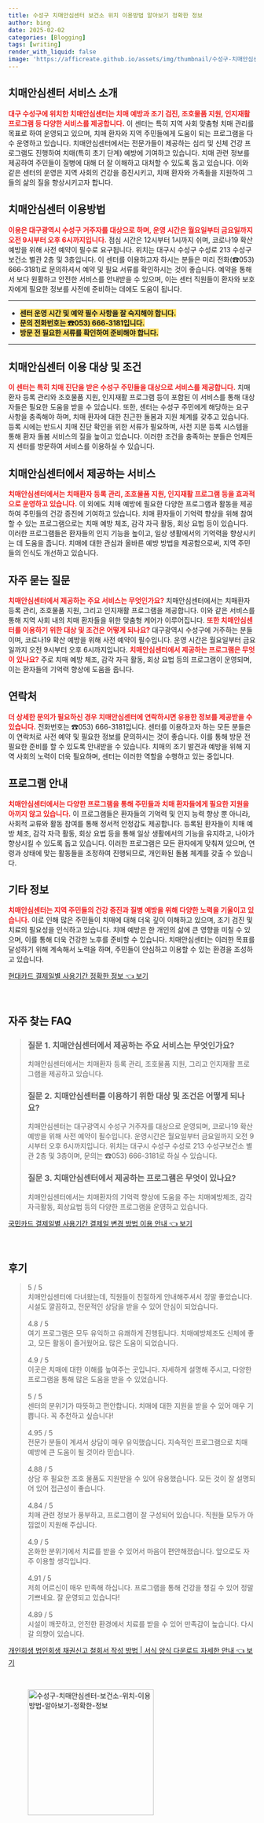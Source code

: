 ```yaml
---
title: 수성구 치매안심센터 보건소 위치 이용방법 알아보기 정확한 정보
author: bing
date: 2025-02-02
categories: [Blogging]
tags: [writing]
render_with_liquid: false
image: 'https://afficreate.github.io/assets/img/thumbnail/수성구-치매안심센터-보건소-위치-이용방법-알아보기-정확한-정보.webp'
---
```



<h2 id='치매안심센터-소개'>치매안심센터 서비스 소개</h2>

<p><b><span style="color: #ee2323;">대구 수성구에 위치한 치매안심센터는 치매 예방과 조기 검진, 조호물품 지원, 인지재활 프로그램 등 다양한 서비스를 제공합니다.</span></b> 이 센터는 특히 지역 사회 맞춤형 치매 관리를 목표로 하여 운영되고 있으며, 치매 환자와 지역 주민들에게 도움이 되는 프로그램을 다수 운영하고 있습니다. 치매안심센터에서는 전문가들이 제공하는 심리 및 신체 건강 프로그램도 진행하여 치매(특히 초기 단계) 예방에 기여하고 있습니다. 치매 관련 정보를 제공하여 주민들이 질병에 대해 더 잘 이해하고 대처할 수 있도록 돕고 있습니다. 이와 같은 센터의 운영은 지역 사회의 건강을 증진시키고, 치매 환자와 가족들을 지원하여 그들의 삶의 질을 향상시키고자 합니다.</p>

<h2 id='이용방법'>치매안심센터 이용방법</h2>

<p><b><span style="color: #ee2323;">이용은 대구광역시 수성구 거주자를 대상으로 하며, 운영 시간은 월요일부터 금요일까지 오전 9시부터 오후 6시까지입니다.</span></b> 점심 시간은 12시부터 1시까지 쉬며, 코로나19 확산 예방을 위해 사전 예약이 필수로 요구됩니다. 위치는 대구시 수성구 수성로 213 수성구보건소 별관 2층 및 3층입니다. 이 센터를 이용하고자 하시는 분들은 미리 전화(☎053) 666-3181)로 문의하셔서 예약 및 필요 서류를 확인하시는 것이 좋습니다. 예약을 통해서 보다 원활하고 안전한 서비스를 안내받을 수 있으며, 이는 센터 직원들이 환자와 보호자에게 필요한 정보를 사전에 준비하는 데에도 도움이 됩니다.</p>

<hr />

<ul>
    <li><b><span style="background-color: #ffe066;">센터 운영 시간 및 예약 필수 사항을 잘 숙지해야 합니다.</span></b></li>
    <li><b><span style="background-color: #ffe066;">문의 전화번호는 ☎053) 666-3181입니다.</span></b></li>
    <li><b><span style="background-color: #ffe066;">방문 전 필요한 서류를 확인하여 준비해야 합니다.</span></b></li>
</ul>

<hr />

<h2 id='이용대상'>치매안심센터 이용 대상 및 조건</h2>

<p><b><span style="color: #ee2323;">이 센터는 특히 치매 진단을 받은 수성구 주민들을 대상으로 서비스를 제공합니다.</span></b> 치매환자 등록 관리와 조호물품 지원, 인지재활 프로그램 등이 포함된 이 서비스를 통해 대상자들은 필요한 도움을 받을 수 있습니다. 또한, 센터는 수성구 주민에게 해당하는 요구 사항을 충족해야 하며, 치매 환자에 대한 친근한 돌봄과 지원 체계를 갖추고 있습니다. 등록 시에는 반드시 치매 진단 확인을 위한 서류가 필요하며, 사전 지문 등록 시스템을 통해 환자 돌봄 서비스의 질을 높이고 있습니다. 이러한 조건을 충족하는 분들은 언제든지 센터를 방문하여 서비스를 이용하실 수 있습니다.</p>

<h2 id='제공서비스'>치매안심센터에서 제공하는 서비스</h2>

<p><b><span style="color: #ee2323;">치매안심센터에서는 치매환자 등록 관리, 조호물품 지원, 인지재활 프로그램 등을 효과적으로 운영하고 있습니다.</span></b> 이 외에도 치매 예방에 필요한 다양한 프로그램과 활동을 제공하여 주민들의 건강 증진에 기여하고 있습니다. 치매 환자들이 기억력 향상을 위해 참여할 수 있는 프로그램으로는 치매 예방 체조, 감각 자극 활동, 회상 요법 등이 있습니다. 이러한 프로그램들은 환자들의 인지 기능을 높이고, 일상 생활에서의 기억력을 향상시키는 데 도움을 줍니다. 치매에 대한 관심과 올바른 예방 방법을 제공함으로써, 지역 주민들의 인식도 개선하고 있습니다.</p>

<h2 id='자주묻는질문'>자주 묻는 질문</h2>

<p><b><span style="color: #ee2323;">치매안심센터에서 제공하는 주요 서비스는 무엇인가요?</span></b> 치매안심센터에서는 치매환자 등록 관리, 조호물품 지원, 그리고 인지재활 프로그램을 제공합니다. 이와 같은 서비스를 통해 지역 사회 내의 치매 환자들을 위한 맞춤형 케어가 이루어집니다. <b><span style="color: #ee2323;">또한 치매안심센터를 이용하기 위한 대상 및 조건은 어떻게 되나요?</span></b> 대구광역시 수성구에 거주하는 분들이며, 코로나19 확산 예방을 위해 사전 예약이 필수입니다. 운영 시간은 월요일부터 금요일까지 오전 9시부터 오후 6시까지입니다. <b><span style="color: #ee2323;">치매안심센터에서 제공하는 프로그램은 무엇이 있나요?</span></b> 주로 치매 예방 체조, 감각 자극 활동, 회상 요법 등의 프로그램이 운영되며, 이는 환자들의 기억력 향상에 도움을 줍니다.</p>

<h2 id='연락처'>연락처</h2>

<p><b><span style="color: #ee2323;">더 상세한 문의가 필요하신 경우 치매안심센터에 연락하시면 유용한 정보를 제공받을 수 있습니다.</span></b> 전화번호는 ☎053) 666-3181입니다. 센터를 이용하고자 하는 모든 분들은 이 연락처로 사전 예약 및 필요한 정보를 문의하시는 것이 좋습니다. 이를 통해 방문 전 필요한 준비를 할 수 있도록 안내받을 수 있습니다. 치매의 조기 발견과 예방을 위해 지역 사회의 노력이 더욱 필요하며, 센터는 이러한 역할을 수행하고 있는 중입니다.</p>

<h2 id='프로그램안내'>프로그램 안내</h2>

<p><b><span style="color: #ee2323;">치매안심센터에서는 다양한 프로그램을 통해 주민들과 치매 환자들에게 필요한 지원을 아끼지 않고 있습니다.</span></b> 이 프로그램들은 환자들의 기억력 및 인지 능력 향상 뿐 아니라, 사회적 교류와 활동 참여를 통해 정서적 안정감도 제공합니다. 등록된 환자들이 치매 예방 체조, 감각 자극 활동, 회상 요법 등을 통해 일상 생활에서의 기능을 유지하고, 나아가 향상시킬 수 있도록 돕고 있습니다. 이러한 프로그램은 모든 환자에게 맞춰져 있으며, 연령과 상태에 맞는 활동들을 조정하여 진행되므로, 개인화된 돌봄 체계를 갖출 수 있습니다.</p>

<h2 id='기타정보'>기타 정보</h2>

<p><b><span style="color: #ee2323;">치매안심센터는 지역 주민들의 건강 증진과 질병 예방을 위해 다양한 노력을 기울이고 있습니다.</span></b> 이로 인해 많은 주민들이 치매에 대해 더욱 깊이 이해하고 있으며, 조기 검진 및 치료의 필요성을 인식하고 있습니다. 치매 예방은 한 개인의 삶에 큰 영향을 미칠 수 있으며, 이를 통해 더욱 건강한 노후를 준비할 수 있습니다. 치매안심센터는 이러한 목표를 달성하기 위해 계속해서 노력을 하며, 주민들이 안심하고 이용할 수 있는 환경을 조성하고 있습니다.</p>


<p><a class="click-button" title="현대카드 결제일별 사용기간 정확한 정보" href="https://afficreate.github.io/posts/%ED%98%84%EB%8C%80%EC%B9%B4%EB%93%9C-%EA%B2%B0%EC%A0%9C%EC%9D%BC%EB%B3%84-%EC%82%AC%EC%9A%A9%EA%B8%B0%EA%B0%84-%EC%A0%95%ED%99%95%ED%95%9C-%EC%A0%95%EB%B3%B4/" rel="dofollow">현대카드 결제일별 사용기간 정확한 정보 👈 보기</a></p><br>
<h2 id='자주_찾는_FAQ'>자주 찾는 FAQ</h2>
<div itemscope="" itemtype="https://schema.org/FAQPage"> 
<blockquote> 
<div itemscope="" itemprop="mainEntity" itemtype="https://schema.org/Question"> 
<h3 itemprop="name">질문 1. 치매안심센터에서 제공하는 주요 서비스는 무엇인가요?</h3> 
<div itemscope="" itemprop="acceptedAnswer" itemtype="https://schema.org/Answer"> 
<span itemprop="text"> 
<p>치매안심센터에서는 치매환자 등록 관리, 조호물품 지원, 그리고 인지재활 프로그램을 제공하고 있습니다.</p> 
</span> 
</div> 
</div> 
<div itemscope="" itemprop="mainEntity" itemtype="https://schema.org/Question"> 
<h3 itemprop="name">질문 2. 치매안심센터를 이용하기 위한 대상 및 조건은 어떻게 되나요?</h3> 
<div itemscope="" itemprop="acceptedAnswer" itemtype="https://schema.org/Answer"> 
<span itemprop="text"> 
<p>치매안심센터는 대구광역시 수성구 거주자를 대상으로 운영되며, 코로나19 확산 예방을 위해 사전 예약이 필수입니다. 운영시간은 월요일부터 금요일까지 오전 9시부터 오후 6시까지입니다. 위치는 대구시 수성구 수성로 213 수성구보건소 별관 2층 및 3층이며, 문의는 ☎053) 666-3181로 하실 수 있습니다.</p> 
</span> 
</div> 
</div> 
<div itemscope="" itemprop="mainEntity" itemtype="https://schema.org/Question"> 
<h3 itemprop="name">질문 3. 치매안심센터에서 제공하는 프로그램은 무엇이 있나요?</h3> 
<div itemscope="" itemprop="acceptedAnswer" itemtype="https://schema.org/Answer"> 
<span itemprop="text"> 
<p>치매안심센터에서는 치매환자의 기억력 향상에 도움을 주는 치매예방체조, 감각자극활동, 회상요법 등의 다양한 프로그램을 운영하고 있습니다.</p> 
</span> 
</div> 
</div> 
</blockquote> 
</div>
<p><a class="click-button" title="국민카드 결제일별 사용기간 결제일 변경 방법 이용 안내" href="https://afficreate.github.io/posts/%EA%B5%AD%EB%AF%BC%EC%B9%B4%EB%93%9C-%EA%B2%B0%EC%A0%9C%EC%9D%BC%EB%B3%84-%EC%82%AC%EC%9A%A9%EA%B8%B0%EA%B0%84-%EA%B2%B0%EC%A0%9C%EC%9D%BC-%EB%B3%80%EA%B2%BD-%EB%B0%A9%EB%B2%95-%EC%9D%B4%EC%9A%A9-%EC%95%88%EB%82%B4/" rel="dofollow">국민카드 결제일별 사용기간 결제일 변경 방법 이용 안내 👈 보기</a></p><br>
<h2 id='후기'>후기</h2>
<div itemscope itemtype="https://schema.org/Product">
  <blockquote>
  <div itemprop="review" itemscope itemtype="https://schema.org/Review">
      <div itemprop="reviewRating" itemscope itemtype="https://schema.org/Rating"> <span itemprop="ratingValue">5</span> / <span itemprop="bestRating">5</span> </div>
      <span itemprop="reviewBody">치매안심센터에 다녀왔는데, 직원들이 친절하게 안내해주셔서 정말 좋았습니다. 시설도 깔끔하고, 전문적인 상담을 받을 수 있어 안심이 되었습니다.</span>
  </div>
  <br>
  <div itemprop="review" itemscope itemtype="https://schema.org/Review">
      <div itemprop="reviewRating" itemscope itemtype="https://schema.org/Rating"> <span itemprop="ratingValue">4.8</span> / <span itemprop="bestRating">5</span> </div>
      <span itemprop="reviewBody">여기 프로그램은 모두 유익하고 유쾌하게 진행됩니다. 치매예방체조도 신체에 좋고, 모든 활동이 즐거웠어요. 많은 도움이 되었습니다.</span>
  </div>
  <br>
  <div itemprop="review" itemscope itemtype="https://schema.org/Review">
      <div itemprop="reviewRating" itemscope itemtype="https://schema.org/Rating"> <span itemprop="ratingValue">4.9</span> / <span itemprop="bestRating">5</span> </div>
      <span itemprop="reviewBody">이곳은 치매에 대한 이해를 높여주는 곳입니다. 자세하게 설명해 주시고, 다양한 프로그램을 통해 많은 도움을 받을 수 있었습니다.</span>
  </div>
  <br>
  <div itemprop="review" itemscope itemtype="https://schema.org/Review">
      <div itemprop="reviewRating" itemscope itemtype="https://schema.org/Rating"> <span itemprop="ratingValue">5</span> / <span itemprop="bestRating">5</span> </div>
      <span itemprop="reviewBody">센터의 분위기가 따뜻하고 편안합니다. 치매에 대한 지원을 받을 수 있어 매우 기쁩니다. 꼭 추천하고 싶습니다!</span>
  </div>
  <br>
  <div itemprop="review" itemscope itemtype="https://schema.org/Review">
      <div itemprop="reviewRating" itemscope itemtype="https://schema.org/Rating"> <span itemprop="ratingValue">4.95</span> / <span itemprop="bestRating">5</span> </div>
      <span itemprop="reviewBody">전문가 분들이 계셔서 상담이 매우 유익했습니다. 지속적인 프로그램으로 치매 예방에 큰 도움이 될 것이라 믿습니다.</span>
  </div>
  <br>
  <div itemprop="review" itemscope itemtype="https://schema.org/Review">
      <div itemprop="reviewRating" itemscope itemtype="https://schema.org/Rating"> <span itemprop="ratingValue">4.88</span> / <span itemprop="bestRating">5</span> </div>
      <span itemprop="reviewBody">상담 후 필요한 조호 물품도 지원받을 수 있어 유용했습니다. 모든 것이 잘 설명되어 있어 접근성이 좋습니다.</span>
  </div>
  <br>
  <div itemprop="review" itemscope itemtype="https://schema.org/Review">
      <div itemprop="reviewRating" itemscope itemtype="https://schema.org/Rating"> <span itemprop="ratingValue">4.84</span> / <span itemprop="bestRating">5</span> </div>
      <span itemprop="reviewBody">치매 관련 정보가 풍부하고, 프로그램이 잘 구성되어 있습니다. 직원들 모두가 아낌없이 지원해 주십니다.</span>
  </div>
  <br>
  <div itemprop="review" itemscope itemtype="https://schema.org/Review">
      <div itemprop="reviewRating" itemscope itemtype="https://schema.org/Rating"> <span itemprop="ratingValue">4.9</span> / <span itemprop="bestRating">5</span> </div>
      <span itemprop="reviewBody">온화한 분위기에서 치료를 받을 수 있어서 마음이 편안해졌습니다. 앞으로도 자주 이용할 생각입니다.</span>
  </div>
  <br>
  <div itemprop="review" itemscope itemtype="https://schema.org/Review">
      <div itemprop="reviewRating" itemscope itemtype="https://schema.org/Rating"> <span itemprop="ratingValue">4.91</span> / <span itemprop="bestRating">5</span> </div>
      <span itemprop="reviewBody">저희 어르신이 매우 만족해 하십니다. 프로그램을 통해 건강을 챙길 수 있어 정말 기쁘네요. 잘 운영되고 있습니다!</span>
  </div>
  <br>
  <div itemprop="review" itemscope itemtype="https://schema.org/Review">
      <div itemprop="reviewRating" itemscope itemtype="https://schema.org/Rating"> <span itemprop="ratingValue">4.89</span> / <span itemprop="bestRating">5</span> </div>
      <span itemprop="reviewBody">시설이 깨끗하고, 안전한 환경에서 치료를 받을 수 있어 만족감이 높습니다. 다시 갈 의향이 있습니다.</span>
  </div>
  </blockquote>
</div>
<p><a class="click-button" title="개인회생 법인회생 채권신고 철회서 작성 방법 | 서식 양식 다운로드 자세한 안내" href="https://afficreate.github.io/posts/%EA%B0%9C%EC%9D%B8%ED%9A%8C%EC%83%9D-%EB%B2%95%EC%9D%B8%ED%9A%8C%EC%83%9D-%EC%B1%84%EA%B6%8C%EC%8B%A0%EA%B3%A0-%EC%B2%A0%ED%9A%8C%EC%84%9C-%EC%9E%91%EC%84%B1-%EB%B0%A9%EB%B2%95-%EC%84%9C%EC%8B%9D-%EC%96%91%EC%8B%9D-%EB%8B%A4%EC%9A%B4%EB%A1%9C%EB%93%9C-%EC%9E%90%EC%84%B8%ED%95%9C-%EC%95%88%EB%82%B4/" rel="dofollow">개인회생 법인회생 채권신고 철회서 작성 방법 | 서식 양식 다운로드 자세한 안내 👈 보기</a></p><br>
<figure class="image"><img src="https://afficreate.github.io/assets/img/thumbnail/수성구-치매안심센터-보건소-위치-이용방법-알아보기-정확한-정보.webp" alt="수성구-치매안심센터-보건소-위치-이용방법-알아보기-정확한-정보" width="256" height="256"></figure>